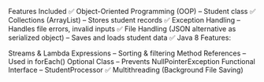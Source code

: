 Features Included
✅ Object-Oriented Programming (OOP) – Student class
✅ Collections (ArrayList) – Stores student records
✅ Exception Handling – Handles file errors, invalid inputs
✅ File Handling (JSON alternative as serialized object) – Saves and loads student data
✅ Java 8 Features:

Streams & Lambda Expressions – Sorting & filtering
Method References – Used in forEach()
Optional Class – Prevents NullPointerException
Functional Interface – StudentProcessor
✅ Multithreading (Background File Saving)
